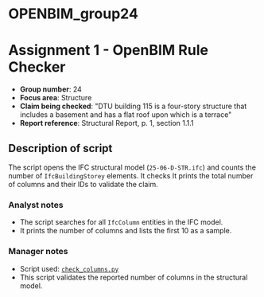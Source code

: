 # OPENBIM_group24

# Assignment 1 - OpenBIM Rule Checker

- **Group number**: 24
- **Focus area**: Structure
- **Claim being checked**: "DTU building 115 is a four-story structure that includes a basement
and has a flat roof upon which is a terrace"
- **Report reference**: Structural Report, p. 1, section 1.1.1

## Description of script
The script opens the IFC structural model (`25-06-D-STR.ifc`) and counts the number of `IfcBuildingStorey` elements. It checks 
It prints the total number of columns and their IDs to validate the claim.

### Analyst notes
- The script searches for all `IfcColumn` entities in the IFC model.  
- It prints the number of columns and lists the first 10 as a sample.  

### Manager notes
- Script used: [`check_columns.py`](./check_columns.py)  
- This script validates the reported number of columns in the structural model.
